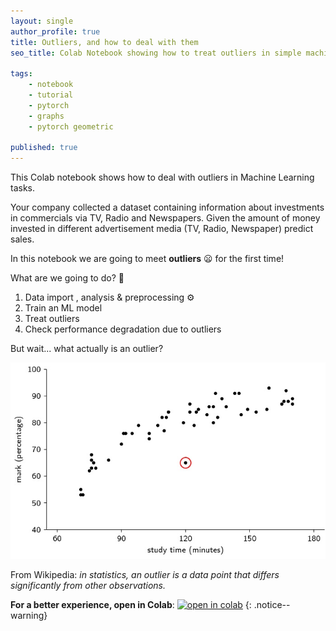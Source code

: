 ```yaml
---
layout: single
author_profile: true
title: Outliers, and how to deal with them
seo_title: Colab Notebook showing how to treat outliers in simple machine learning tasks

tags:
    - notebook
    - tutorial
    - pytorch
    - graphs
    - pytorch geometric
    
published: true
---
```

This Colab notebook shows how to deal with outliers in Machine Learning tasks. 


Your company collected a dataset containing information about investments in commercials via TV, Radio and Newspapers. Given the amount of money invested in different advertisement media (TV, Radio, Newspaper) predict sales.

In this notebook we are going to meet **outliers** 😦 for the first time!

What are we going to do? 🤔

1. Data import , analysis & preprocessing ⚙️
2. Train an ML model
3. Treat outliers
4. Check performance degradation due to outliers

But wait... what actually is an outlier? 

![image](https://raw.githubusercontent.com/alessiodevoto/deepers/main/images/outliers_example.jpg)

From Wikipedia: *in statistics, an outlier is a data point that differs significantly from other observations.*

**For a better experience, open in Colab**:
[![open in colab](https://colab.research.google.com/assets/colab-badge.svg)](https://colab.research.google.com/github/alessiodevoto/notebooks/blob/main/deepcamp_lab2.ipynb)
{: .notice--warning}

